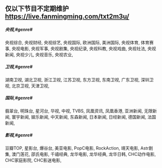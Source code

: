 仅以下节目不定期维护 https://live.fanmingming.com/txt2m3u/
---
##### 央视,#genre# 

央视综合,
央视财经,
央视综艺,
央视国际,
欧洲国际,
美洲国际,
央视体育,
体育赛事,
央视电影,
央视军事,
央视剧集,
央视纪录,
央视科教,
央视戏曲,
央视社法,
央视新闻,
央视少儿,
央视音乐,
央视农业,

##### 卫视,#genre#

湖南卫视,
湖北卫视,
浙江卫视,
江苏卫视,
东方卫视,
东南卫视,
广东卫视,
深圳卫视,
北京卫视,
天津卫视,

##### 国际,#genre#

翡翠台,
明珠台,
星河台,
华视,
中视,
TVBS,
凤凰资讯,
凤凰香港,
亚洲新闻,
无限新闻,
寰宇新闻,
娱乐新闻,
中天新闻,
东森新闻,
日本新闻,
日经新闻,
德国新闻,
法国新闻,

##### 影视,#genre#

豆瓣TOP,
星影台,
爆谷台,
美亚电影,
PopC电影,
RockAction,
靖天电影,
Astr剧集,
澳门莲花,
邵氏电影,
千禧经典,
龙华电影,
龙华经典,
龙华日韩,
CHC动作电影,
CHC家庭影院,
CHC影迷电影,
